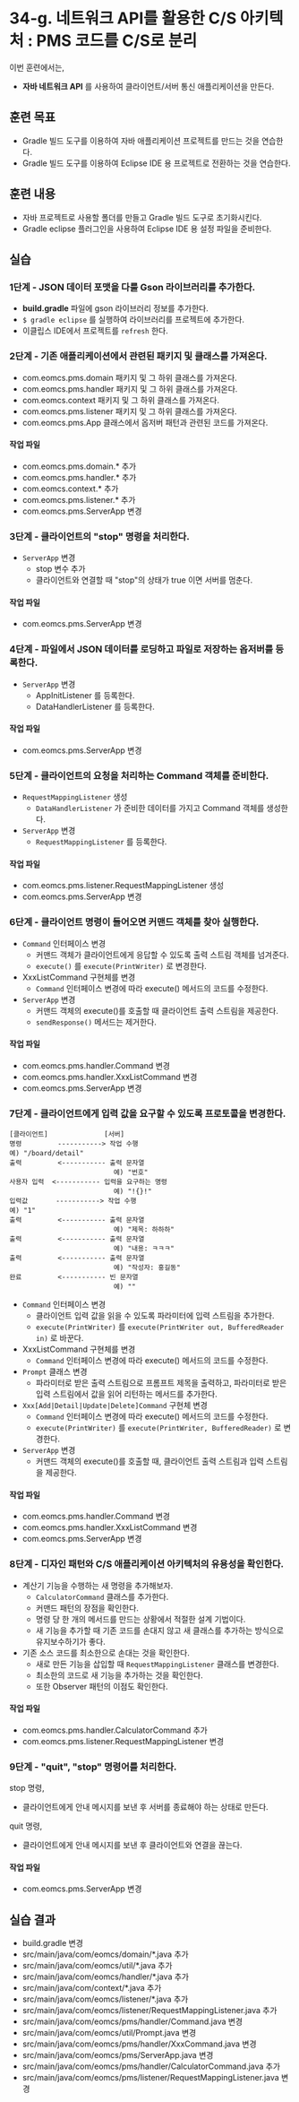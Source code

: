 # 34-g. 네트워크 API를 활용한 C/S 아키텍처 : PMS 코드를 C/S로 분리

이번 훈련에서는,
- **자바 네트워크 API** 를 사용하여 클라이언트/서버 통신 애플리케이션을 만든다. 

## 훈련 목표
- Gradle 빌드 도구를 이용하여 자바 애플리케이션 프로젝트를 만드는 것을 연습한다.
- Gradle 빌드 도구를 이용하여 Eclipse IDE 용 프로젝트로 전환하는 것을 연습한다.

## 훈련 내용
- 자바 프로젝트로 사용할 폴더를 만들고 Gradle 빌드 도구로 초기화시킨다.
- Gradle eclipse 플러그인을 사용하여 Eclipse IDE 용 설정 파일을 준비한다.


## 실습

### 1단계 - JSON 데이터 포맷을 다룰 Gson 라이브러리를 추가한다.

- **build.gradle** 파일에 gson 라이브러리 정보를 추가한다.
- `$ gradle eclipse` 를 실행하여 라이브러리를 프로젝트에 추가한다.
- 이클립스 IDE에서 프로젝트를 `refresh` 한다.

### 2단계 - 기존 애플리케이션에서 관련된 패키지 및 클래스를 가져온다.

- com.eomcs.pms.domain 패키지 및 그 하위 클래스를 가져온다.
- com.eomcs.pms.handler 패키지 및 그 하위 클래스를 가져온다.
- com.eomcs.context 패키지 및 그 하위 클래스를 가져온다.
- com.eomcs.pms.listener 패키지 및 그 하위 클래스를 가져온다.
- com.eomcs.pms.App 클래스에서 옵저버 패턴과 관련된 코드를 가져온다.

#### 작업 파일
- com.eomcs.pms.domain.* 추가
- com.eomcs.pms.handler.* 추가
- com.eomcs.context.* 추가
- com.eomcs.pms.listener.* 추가
- com.eomcs.pms.ServerApp 변경


### 3단계 - 클라이언트의 "stop" 명령을 처리한다.

- `ServerApp` 변경
  - stop 변수 추가
  - 클라이언트와 연결할 때 "stop"의 상태가 true 이면 서버를 멈춘다.

#### 작업 파일
- com.eomcs.pms.ServerApp 변경

### 4단계 - 파일에서 JSON 데이터를 로딩하고 파일로 저장하는 옵저버를 등록한다.

- `ServerApp` 변경
  - AppInitListener 를 등록한다.
  - DataHandlerListener 를 등록한다.

#### 작업 파일
- com.eomcs.pms.ServerApp 변경


### 5단계 - 클라이언트의 요청을 처리하는 Command 객체를 준비한다.

- `RequestMappingListener` 생성
  - `DataHandlerListener` 가 준비한 데이터를 가지고 Command 객체를 생성한다.
- `ServerApp` 변경
  - `RequestMappingListener` 를 등록한다.

#### 작업 파일
- com.eomcs.pms.listener.RequestMappingListener 생성
- com.eomcs.pms.ServerApp 변경

### 6단계 - 클라이언트 명령이 들어오면 커맨드 객체를 찾아 실행한다.

- `Command` 인터페이스 변경
  - 커맨드 객체가 클라이언트에게 응답할 수 있도록 출력 스트림 객체를 넘겨준다.
  - `execute()` 를 `execute(PrintWriter)` 로 변경한다. 
- XxxListCommand 구현체를 변경
  - `Command` 인터페이스 변경에 따라 execute() 메서드의 코드를 수정한다.
- `ServerApp` 변경
  - 커맨드 객체의 execute()를 호출할 때 클라이언트 출력 스트림을 제공한다.
  - `sendResponse()` 메서드는 제거한다.

#### 작업 파일
- com.eomcs.pms.handler.Command 변경
- com.eomcs.pms.handler.XxxListCommand 변경
- com.eomcs.pms.ServerApp 변경

### 7단계 - 클라이언트에게 입력 값을 요구할 수 있도록 프로토콜을 변경한다.

```
[클라이언트]              [서버]
명령         -----------> 작업 수행
예) "/board/detail"
출력         <----------- 출력 문자열
                          예) "번호"
사용자 입력  <----------- 입력을 요구하는 명령
                          예) "!{}!" 
입력값       -----------> 작업 수행
예) "1"
출력         <----------- 출력 문자열
                          예) "제목: 하하하" 
출력         <----------- 출력 문자열
                          예) "내용: ㅋㅋㅋ" 
출력         <----------- 출력 문자열
                          예) "작성자: 홍길동" 
완료         <----------- 빈 문자열
                          예) "" 
```

- `Command` 인터페이스 변경
  - 클라이언트 입력 값을 읽을 수 있도록 파라미터에 입력 스트림을 추가한다.
  - `execute(PrintWriter)` 를 `execute(PrintWriter out, BufferedReader in)` 로 바꾼다.
- XxxListCommand 구현체를 변경
  - `Command` 인터페이스 변경에 따라 execute() 메서드의 코드를 수정한다.
- `Prompt` 클래스 변경
  - 파라미터로 받은 출력 스트림으로 프롬프트 제목을 출력하고,
    파라미터로 받은 입력 스트림에서 값을 읽어 리턴하는 메서드를 추가한다. 
- `Xxx[Add|Detail|Update|Delete]Command` 구현체 변경
  - `Command` 인터페이스 변경에 따라 execute() 메서드의 코드를 수정한다.
  - `execute(PrintWriter)` 를 `execute(PrintWriter, BufferedReader)` 로 변경한다. 
- `ServerApp` 변경
  - 커맨드 객체의 execute()를 호출할 때,
    클라이언트 출력 스트림과 입력 스트림을 제공한다.


#### 작업 파일
- com.eomcs.pms.handler.Command 변경
- com.eomcs.pms.handler.XxxListCommand 변경
- com.eomcs.pms.ServerApp 변경

### 8단계 - 디자인 패턴와 C/S 애플리케이션 아키텍처의 유용성을 확인한다.

- 계산기 기능을 수행하는 새 명령을 추가해보자.
  - `CalculatorCommand` 클래스를 추가한다.
  - 커맨드 패턴의 장점을 확인한다.
  - 명령 당 한 개의 메서드를 만드는 상황에서 적절한 설계 기법이다.
  - 새 기능을 추가할 때 기존 코드를 손대지 않고 새 클래스를 추가하는 방식으로 
    유지보수하기가 좋다. 
- 기존 소스 코드를 최소한으로 손대는 것을 확인한다.
  - 새로 만든 기능을 삽입할 때 `RequestMappingListener` 클래스를 변경한다.
  - 최소한의 코드로 새 기능을 추가하는 것을 확인한다.
  - 또한 Observer 패턴의 이점도 확인한다.

#### 작업 파일
- com.eomcs.pms.handler.CalculatorCommand 추가
- com.eomcs.pms.listener.RequestMappingListener 변경

### 9단계 - "quit", "stop" 명령어를 처리한다.

stop 명령,
- 클라이언트에게 안내 메시지를 보낸 후 서버를 종료해야 하는 상태로 만든다.

quit 명령,
- 클라이언트에게 안내 메시지를 보낸 후 클라이언트와 연결을 끊는다.

#### 작업 파일
- com.eomcs.pms.ServerApp 변경


## 실습 결과
- build.gradle 변경
- src/main/java/com/eomcs/domain/*.java 추가
- src/main/java/com/eomcs/util/*.java 추가
- src/main/java/com/eomcs/handler/*.java 추가
- src/main/java/com/context/*.java 추가
- src/main/java/com/eomcs/listener/*.java 추가
- src/main/java/com/eomcs/listener/RequestMappingListener.java 추가
- src/main/java/com/eomcs/pms/handler/Command.java 변경
- src/main/java/com/eomcs/util/Prompt.java 변경
- src/main/java/com/eomcs/pms/handler/XxxCommand.java 변경
- src/main/java/com/eomcs/pms/ServerApp.java 변경
- src/main/java/com/eomcs/pms/handler/CalculatorCommand.java 추가
- src/main/java/com/eomcs/pms/listener/RequestMappingListener.java 변경